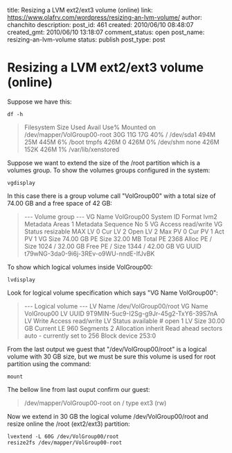 title: Resizing a LVM ext2/ext3 volume (online)
link: https://www.olafrv.com/wordpress/resizing-an-lvm-volume/
author: chanchito
description: 
post_id: 461
created: 2010/06/10 08:48:07
created_gmt: 2010/06/10 13:18:07
comment_status: open
post_name: resizing-an-lvm-volume
status: publish
post_type: post

# Resizing a LVM ext2/ext3 volume (online)

Suppose we have this: 
    
    
    df -h
    

> Filesystem Size Used Avail Use% Mounted on /dev/mapper/VolGroup00-root 30G 11G 17G 40% / /dev/sda1 494M 25M 445M 6% /boot tmpfs 426M 0 426M 0% /dev/shm none 426M 152K 426M 1% /var/lib/xenstored 

Suppose we want to extend the size of the /root partition which is a volumes group. To show the volumes groups configured in the system: 
    
    
    vgdisplay 
    

In this case there is a group volume call "VolGroup00" with a total size of 74.00 GB and a free space of 42 GB: 

> \--- Volume group --- VG Name VolGroup00 System ID Format lvm2 Metadata Areas 1 Metadata Sequence No 5 VG Access read/write VG Status resizable MAX LV 0 Cur LV 2 Open LV 2 Max PV 0 Cur PV 1 Act PV 1 VG Size 74.00 GB PE Size 32.00 MB Total PE 2368 Alloc PE / Size 1024 / 32.00 GB Free PE / Size 1344 / 42.00 GB VG UUID t79wNG-3da0-9i6j-3REv-o9WU-nndE-IfJvBK 

To show which logical volumes inside VolGroup00: 
    
    
    lvdisplay
    

Look for logical volume specification which says "VG Name VolGroup00": 

> \--- Logical volume --- LV Name /dev/VolGroup00/root VG Name VolGroup00 LV UUID 9T9MIN-5uc9-I2Sg-g9Jr-45g2-TxY6-39S7nA LV Write Access read/write LV Status available # open 1 LV Size 30.00 GB Current LE 960 Segments 2 Allocation inherit Read ahead sectors auto \- currently set to 256 Block device 253:0 

From the last output we guest that "/dev/VolGroup00/root" is a logical volume with 30 GB size, but we must be sure this volume is used for root partition using the command: 
    
    
    mount
    

The bellow line from last ouput confirm our guest: 

> /dev/mapper/VolGroup00-root on / type ext3 (rw) 

Now we extend in 30 GB the logical volume /dev/VolGroup00/root and resize online the /root (ext2/ext3) partition: 
    
    
    lvextend -L 60G /dev/VolGroup00/root
    resize2fs /dev/mapper/VolGroup00-root